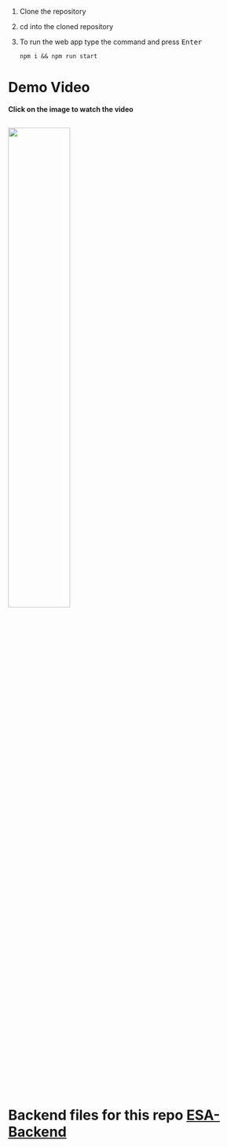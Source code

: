 1. Clone the repository
2. cd into the cloned repository
3. To run the web app type the command and press <kbd>Enter</kbd>
  
    ```
    npm i && npm run start
    ```


# Demo Video
**Click on the image to watch the video**  

[<img src="https://img.youtube.com/vi/A9ytV46zTw0/maxresdefault.jpg" width="50%">](https://youtu.be/A9ytV46zTw0)
--
# Backend files for this repo [ESA-Backend](https://github.com/Zackyute/ESA-Backend)

